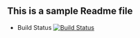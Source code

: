 ## This is a sample Readme file

* Build Status
[![Build Status](http://50.19.10.242:8080/buildStatus/icon?job=Voting+App%2Fworker-build)](http://50.19.10.242:8080/job/Voting%20App/job/worker-build/)


